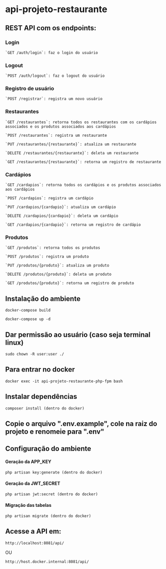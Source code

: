 # api-projeto-restaurante

## REST API com os endpoints:

### Login
```    
`GET /auth/login`: faz o login do usuário

```

### Logout
```    
`POST /auth/logout`: faz o logout do usuário

```

### Registro de usuário
```    
`POST /registrar`: registra um novo usuário

```

### Restaurantes
```    
`GET /restaurantes`: retorna todos os restaurantes com os cardápios associados e os produtos associados aos cardápios

`POST /restaurantes`: registra um restaurante

`PUT /restaurantes/{restaurante}`: atualiza um restaurante

`DELETE /restaurantes/{restaurante}`: deleta um restaurante

`GET /restaurantes/{restaurante}`: retorna um registro de restaurante

```
### Cardápios
```    
`GET /cardapios`: retorna todos os cardápios e os produtos associados aos cardápios

`POST /cardapios`: registra um cardápio

`PUT /cardapios/{cardapio}`: atualiza um cardápio

`DELETE /cardapios/{cardapio}`: deleta um cardápio

`GET /cardapios/{cardapio}`: retorna um registro de cardápio

```
### Produtos
```    
`GET /produtos`: retorna todos os produtos

`POST /produtos`: registra um produto

`PUT /produtos/{produto}`: atualiza um produto

`DELETE /produtos/{produto}`: deleta um produto

`GET /produtos/{produto}`: retorna um registro de produto

```

## Instalação do ambiente
```
docker-compose build
```
```
docker-compose up -d
```

## Dar permissão ao usuário (caso seja terminal linux)
```
sudo chown -R user:user ./
```

## Para entrar no docker
```
docker exec -it api-projeto-restaurante-php-fpm bash
```

## Instalar dependências
```
composer install (dentro do docker)
```

## Copie o arquivo ".env.example", cole na raiz do projeto e renomeie para ".env"

## Configuração do ambiente
#### Geração da APP_KEY
```
php artisan key:generate (dentro do docker)
```
#### Geração da JWT_SECRET
```
php artisan jwt:secret (dentro do docker)
```
#### Migração das tabelas
```
php artisan migrate (dentro do docker)
```

## Acesse a API em:
```
http://localhost:8081/api/
```
OU

```
http://host.docker.internal:8081/api/
```
